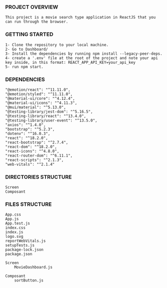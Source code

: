 ### PROJECT OVERVIEW
    This project is a movie search type application in ReactJS that you can run through the browser.


### GETTING STARTED
    1- Clone the repository to your local machine.
    2- Go to Dashboard/
    3- Install the dependencies by running npm install --legacy-peer-deps.
    4- create a '.env' file at the root of the project and note your api key inside, in this format: REACT_APP_API_KEY=your_api_key
    5- run npm start.


### DEPENDENCIES
    "@emotion/react": "^11.11.0",
    "@emotion/styled": "^11.11.0",
    "@material-ui/core": "^4.12.4",
    "@material-ui/icons": "^4.11.3",
    "@mui/material": "^5.13.0",
    "@testing-library/jest-dom": "^5.16.5",
    "@testing-library/react": "^13.4.0",
    "@testing-library/user-event": "^13.5.0",
    "axios": "^1.4.0",
    "bootstrap": "^5.2.3",
    "dotenv": "^16.0.3",
    "react": "^18.2.0",
    "react-bootstrap": "^2.7.4",
    "react-dom": "^18.2.0",
    "react-icons": "^4.8.0",
    "react-router-dom": "^6.11.1",
    "react-scripts": "^2.1.3",
    "web-vitals": "^2.1.4"


### DIRECTORIES STRUCTURE
    Screen
    Composant


### FILES STRUCTURE
    App.css
    App.js
    App.test.js
    index.css
    index.js
    logo.svg
    reportWebVitals.js
    setupTests.js
    package-lock.json
    package.json

    Screen
        MovieDashboard.js
    
    Composant
        sortButton.js

